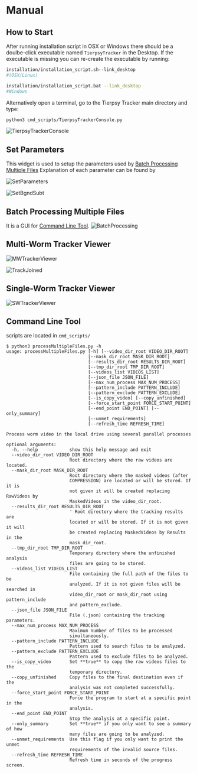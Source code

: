 # Manual

## How to Start

After running installation script in OSX or Windows there should be a doulbe-click executable named `TierpsyTracker` in the Desktop. If the executable is missing you can re-create the executable by running:

```bash
installation/installation_script.sh--link_desktop 
#(OSX/Linux)

installation/installation_script.bat --link_desktop
#Windows
```  

Alternatively open a terminal, go to the Tierpsy Tracker main directory and type: 

```bash
python3 cmd_scripts/TierpsyTrackerConsole.py
```

![TierpsyTrackerConsole](https://cloud.githubusercontent.com/assets/8364368/26398704/30c17b10-4072-11e7-9a90-d3e9e394ef9d.png)   

## Set Parameters

This widget is used to setup the parameters used by [Batch Processing Multiple Files](#batch-processing-multiple-files) Explanation of each parameter can be found by 

![SetParameters](https://cloud.githubusercontent.com/assets/8364368/26410507/6df7ef54-409b-11e7-8139-9ce99daf69cb.gif)  

![SetBgndSubt](https://cloud.githubusercontent.com/assets/8364368/26410958/95a8c09a-409c-11e7-9fc9-14dafeabb467.gif)  

## Batch Processing Multiple Files

It is a GUI for [Command Line Tool](#command-line-tool).
![BatchProcessing](https://cloud.githubusercontent.com/assets/8364368/26411227/4e788006-409d-11e7-8386-28235d859541.png)  

## Multi-Worm Tracker Viewer

![MWTrackerViewer](https://cloud.githubusercontent.com/assets/8364368/26412511/eac27158-40a0-11e7-880c-5671c2c27099.gif)  

![TrackJoined](https://cloud.githubusercontent.com/assets/8364368/26412212/e0e112f8-409f-11e7-867b-512cf044d717.gif) 

## Single-Worm Tracker Viewer
![SWTrackerViewer](https://cloud.githubusercontent.com/assets/8364368/26412826/e608bfea-40a1-11e7-9d3e-d0b8bf482db2.gif) 

## Command Line Tool

scripts are located in `cmd_scripts/`

```
$ python3 processMultipleFiles.py -h
usage: processMultipleFiles.py [-h] [--video_dir_root VIDEO_DIR_ROOT]
                               [--mask_dir_root MASK_DIR_ROOT]
                               [--results_dir_root RESULTS_DIR_ROOT]
                               [--tmp_dir_root TMP_DIR_ROOT]
                               [--videos_list VIDEOS_LIST]
                               [--json_file JSON_FILE]
                               [--max_num_process MAX_NUM_PROCESS]
                               [--pattern_include PATTERN_INCLUDE]
                               [--pattern_exclude PATTERN_EXCLUDE]
                               [--is_copy_video] [--copy_unfinished]
                               [--force_start_point FORCE_START_POINT]
                               [--end_point END_POINT] [--only_summary]
                               [--unmet_requirements]
                               [--refresh_time REFRESH_TIME]

Process worm video in the local drive using several parallel processes

optional arguments:
  -h, --help            show this help message and exit
  --video_dir_root VIDEO_DIR_ROOT
                        Root directory where the raw videos are located.
  --mask_dir_root MASK_DIR_ROOT
                        Root directory where the masked videos (after
                        COMPRESSION) are located or will be stored. If it is
                        not given it will be created replacing RawVideos by
                        MaskedVideos in the video_dir_root.
  --results_dir_root RESULTS_DIR_ROOT
                        ' Root directory where the tracking results are
                        located or will be stored. If it is not given it will
                        be created replacing MaskedVideos by Results in the
                        mask_dir_root.
  --tmp_dir_root TMP_DIR_ROOT
                        Temporary directory where the unfinished analysis
                        files are going to be stored.
  --videos_list VIDEOS_LIST
                        File containing the full path of the files to be
                        analyzed. If it is not given files will be searched in
                        video_dir_root or mask_dir_root using pattern_include
                        and pattern_exclude.
  --json_file JSON_FILE
                        File (.json) containing the tracking parameters.
  --max_num_process MAX_NUM_PROCESS
                        Maximum number of files to be processed
                        simultaneously.
  --pattern_include PATTERN_INCLUDE
                        Pattern used to search files to be analyzed.
  --pattern_exclude PATTERN_EXCLUDE
                        Pattern used to exclude files to be analyzed.
  --is_copy_video       Set **true** to copy the raw videos files to the
                        temporary directory.
  --copy_unfinished     Copy files to the final destination even if the
                        analysis was not completed successfully.
  --force_start_point FORCE_START_POINT
                        Force the program to start at a specific point in the
                        analysis.
  --end_point END_POINT
                        Stop the analysis at a specific point.
  --only_summary        Set **true** if you only want to see a summary of how
                        many files are going to be analyzed.
  --unmet_requirements  Use this flag if you only want to print the unmet
                        requirements of the invalid source files.
  --refresh_time REFRESH_TIME
                        Refresh time in seconds of the progress screen.
```
